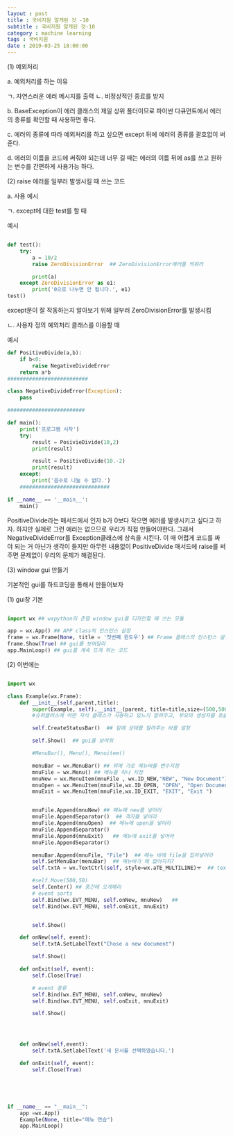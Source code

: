 ```yaml
---
layout : post
title : 국비지원 알게된 것 -10
subtitle : 국비지원 알게된 것-10
category : machine learning
tags : 국비지원
date : 2019-03-25 18:00:00
---
```


(1) 예외처리

a. 예외처리를 하는 이유

ㄱ. 자연스러운 에러 메시지를 출력
ㄴ. 비정상적인 종료를 방지

b. BaseException이 에러 클래스의 제일 상위 폴더이므로 파이썬 다큐먼트에서 에러의 종류를 확인할 때 사용하면 좋다.

c. 에러의 종류에 따라 예외처리를 하고 싶으면 except 뒤에 에러의 종류를 괄호없이 써준다.

d. 에러의 이름을 코드에 써줘야 되는데 너무 길 때는 에러의 이름 뒤에 as를 쓰고 원하는 변수를 간편하게 사용가능 하다.

(2) raise 에러를 일부러 발생시킬 때 쓰는 코드

a. 사용 예시

ㄱ. except에 대한 test를 할 때

예시

```python

def test():
    try:
        a = 10/2
        raise ZeroDivisionError  ## ZeroDivisionError에러를 띄워라

        print(a)
    except ZeroDivisionError as e1:
        print('0으로 나누면 안 됩니다.', e1)
test()
```
except문이 잘 작동하는지 알아보기 위해 일부러 ZeroDivisionError를 발생시킴


ㄴ. 사용자 정의 예외처리 클래스를 이용할 때

예시
```python
def PositiveDivide(a,b):
    if b<0:
        raise NegativeDivideError
    return a*b
##########################

class NegativeDivideError(Exception):
    pass

#########################

def main():
    print('프로그램 시작')
    try:
        result = PosivieDivide(10,2)
        print(result)

        result = PositiveDivide(10.-2)
        print(result)
    except:
        print('음수로 나눌 수 없다.')
    #############################

if __name__ == '__main__':
    main()
```

PositiveDivide라는 매서드에서 인자 b가 0보다 작으면 에러를 발생시키고 싶다고 하자.
하지만 실제로 그런 에러는 없으므로 우리가 직접 만들어야한다.
그래서 NegativeDivideError를 Exception클래스에 상속을 시킨다. 이 때 어렵게 코드를 짜야 되는 거 아닌가 생각이 들지만 아무런 내용없이 PositiveDivide 매서드에 raise를 써주면 문제없이 우리의 문제가 해결된다.

(3) window gui 만들기

기본적인 gui를 하드코딩을 통해서 만들어보자

(1) gui창 기본

``` python

import wx ## wxpython의 준말 window gui를 디자인할 때 쓰는 모듈

app = wx.App() ## APP class의 인스턴스 설정
frame = wx.Frame(None, title = '첫번째 윈도우') ## Frame 클래스의 인스턴스 설정
frame.Show(True) ## gui를 보여달라
app.MainLoop() ## gui를 계속 뜨게 하는 코드

```

(2) 이번에는
```python

import wx

class Example(wx.Frame):
    def __init__(self,parent,title):
        super(Example, self).__init__(parent, title=title,size=(500,500))
        #슈퍼클러스에 어떤 자식 클래스가 사용하고 있느지 알려주고, 부모의 생성자를 호출함.

        self.CreateStatusBar()  ## 밑에 상태를 알려주는 바를 설정

        self.Show()  ## gui를 보여줘

        #MenuBar(), Menu(), Menuitem()

        menuBar = wx.MenuBar() ## 위에 가로 메뉴바를 변수지정
        mnuFile = wx.Menu() ## 메뉴를 하나 지정
        mnuNew = wx.MenuItem(mnuFile , wx.ID_NEW,"NEW", "New Document")     #parentMenu => 메뉴에서 사용될 메뉴 변수
        mnuOpen = wx.MenuItem(mnuFile,wx.ID_OPEN, "OPEN", "Open Document")
        mnuExit = wx.MenuItem(mnuFile,wx.ID_EXIT, "EXIT", "Exit ")


        mnuFile.Append(mnuNew) ## 메뉴에 new를 넣어라
        mnuFile.AppendSeparator()  ## 격자를 넣어라
        mnuFile.Append(mnuOpen)  ## 메뉴에 open을 넣어라
        mnuFile.AppendSeparator()
        mnuFile.Append(mnuExit)   ## 메뉴에 exit를 넣어라
        mnuFile.AppendSeparator()

        menuBar.Append(mnuFile, "File")  ## 메뉴 바에 file을 집어넣어라
        self.SetMenuBar(menuBar)  ## 메뉴바가 왜 없어지지?
        self.txtA = wx.TextCtrl(self, style=wx.aTE_MULTILINE)ㅜ  ## text 스타일 선택

        #self.Move(500,50)
        self.Center() ## 중간에 오게해라
        # event sorts
        self.Bind(wx.EVT_MENU, self.onNew, mnuNew)   ##
        self.Bind(wx.EVT_MENU, self.onExit, mnuExit)


        self.Show()

    def onNew(self, event):
        self.txtA.SetLabelText("Chose a new document")

        self.Show()

    def onExit(self, event):
        self.Close(True)

        # event 종류
        self.Bind(wx.EVT_MENU, self.onNew, mnuNew)
        self.Bind(wx.EVT_MENU, self.onExit, mnuExit)

        self.Show()




    def onNew(self,event):
        self.txtA.SetlabelText('새 문서를 선택하였습니다.')

    def onExit(self, event):
        self.Close(True)





if __name__ == "__main__":
    app =wx.App()
    Example(None, title="메뉴 연습")
    app.MainLoop()

 ```
